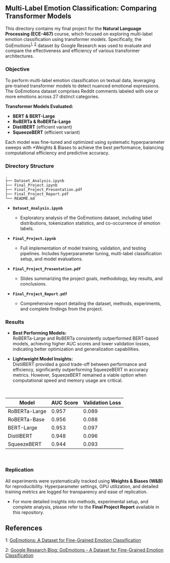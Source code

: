 ## Multi-Label Emotion Classification: Comparing Transformer Models

This directory contains my final project for the **Natural Language Processing (ECE-467)** course, which focused on exploring multi-label emotion classification using transformer models. Specifically, the GoEmotions<sup>[1](#footnote1)</sup><sup>, [2](#footnote2)</sup> dataset by Google Research was used to evaluate and compare the effectiveness and efficiency of various transformer architectures.

### Objective  
To perform multi-label emotion classification on textual data, leveraging pre-trained transformer models to detect nuanced emotional expressions. The GoEmotions dataset comprises Reddit comments labeled with one or more emotions across 27 distinct categories.

**Transformer Models Evaluated:**
- **BERT & BERT-Large**
- **RoBERTa & RoBERTa-Large**
- **DistilBERT** (efficient variant)
- **SqueezeBERT** (efficient variant)

Each model was fine-tuned and optimized using systematic hyperparameter sweeps with *Weights & Biases to achieve the best performance, balancing computational efficiency and predictive accuracy.

### Directory Structure

```
.
├── Dataset_Analysis.ipynb
├── Final_Project.ipynb
├── Final_Project_Presentation.pdf
├── Final_Project_Report.pdf
└── README.md
```

- **`Dataset_Analysis.ipynb`**  
  - Exploratory analysis of the GoEmotions dataset, including label distributions, tokenization statistics, and co-occurrence of emotion labels.

- **`Final_Project.ipynb`**
  - Full implementation of model training, validation, and testing pipelines. Includes hyperparameter tuning, multi-label classification setup, and model evaluations.

- **`Final_Project_Presentation.pdf`**  
  - Slides summarizing the project goals, methodology, key results, and conclusions.

- **`Final_Project_Report.pdf`**  
  - Comprehensive report detailing the dataset, methods, experiments, and complete findings from the project.

### Results

- **Best Performing Models:**  
  RoBERTa-Large and RoBERTa consistently outperformed BERT-based models, achieving higher AUC scores and lower validation losses, indicating better optimization and generalization capabilities.

- **Lightweight Model Insights:**  
  DistilBERT provided a good trade-off between performance and efficiency, significantly outperforming SqueezeBERT in accuracy metrics. However, SqueezeBERT remained a viable option when computational speed and memory usage are critical.
<br>

<div align="center">

| Model            | AUC Score | Validation Loss |
|------------------|-----------|-----------------|
| RoBERTa-Large    | 0.957     | 0.089           |
| RoBERTa-Base     | 0.956     | 0.088           |
| BERT-Large       | 0.953     | 0.097           |
| DistilBERT       | 0.948     | 0.096           |
| SqueezeBERT      | 0.944     | 0.093           |
</div>

<br>

### Replication

All experiments were systematically tracked using **Weights & Biases (W&B)** for reproducibility. Hyperparameter settings, GPU utilization, and detailed training metrics are logged for transparency and ease of replication.

- For more detailed insights into methods, experimental setup, and complete analysis, please refer to the **Final Project Report** available in this repository.



## References 

<a name="footnote1">1</a>: [GoEmotions: A Dataset for Fine-Grained Emotion Classification](https://arxiv.org/pdf/2005.00547)

<a name="footnote2">2</a>: [Google Research Blog: GoEmotions - A Dataset for Fine-Grained Emotion Classification](https://research.google/blog/goemotions-a-dataset-for-fine-grained-emotion-classification/)

